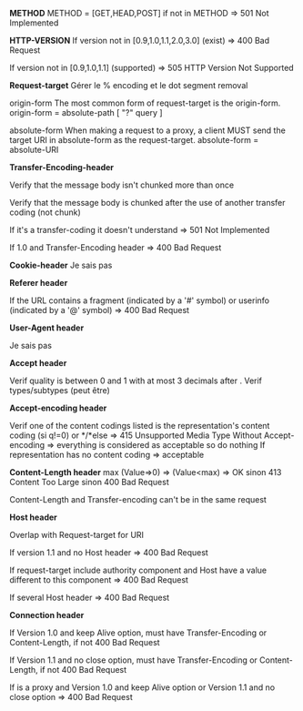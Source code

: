 **METHOD**
METHOD = [GET,HEAD,POST] if not in METHOD => 501 Not Implemented

**HTTP-VERSION**
If version not in [0.9,1.0,1.1,2.0,3.0] (exist) => 400 Bad Request

If version not in [0.9,1.0,1.1] (supported)  => 505 HTTP Version Not Supported



**Request-target**
Gérer le % encoding et le dot segment removal

origin-form
   The most common form of request-target is the origin-form.
     origin-form    = absolute-path [ "?" query ]
	 
absolute-form
   When making a request to a proxy, a client MUST send the target
   URI in absolute-form as the request-target.
     absolute-form  = absolute-URI
	 
	 
**Transfer-Encoding-header**

Verify that the message body isn't chunked more than once

Verify that the message body is chunked after the use of another transfer coding (not chunk)

If it's a transfer-coding it doesn't understand => 501 Not Implemented

If 1.0 and Transfer-Encoding header => 400 Bad Request

**Cookie-header**
Je sais pas

**Referer header**

If the URL contains a fragment (indicated by a '#' symbol) or userinfo (indicated by a '@' symbol) => 400 Bad Request

**User-Agent header**

Je sais pas

**Accept header**


Verif quality is between 0 and 1 with at most 3 decimals after .
Verif types/subtypes (peut être)


**Accept-encoding header**

Verif one of the content codings listed is the representation's content coding (si q!=0)  or \*/\*else =>  415 Unsupported Media Type
Without Accept-encoding => everything is considered as acceptable so do nothing
If representation has no content coding => acceptable 

**Content-Length header**
max
(Value=>0) => (Value<max) => OK sinon 413 Content Too Large sinon 400 Bad Request

Content-Length and Transfer-encoding can't be in the same request

**Host header**

Overlap with Request-target for URI

If version 1.1 and no Host header => 400 Bad Request

If request-target include authority component and Host have a value different to this component => 400 Bad Request

If several Host header => 400 Bad Request

**Connection header**

If Version 1.0 and keep Alive option, must have Transfer-Encoding or Content-Length, if not 400 Bad Request

If Version 1.1 and no close option, must have Transfer-Encoding or Content-Length, if not 400 Bad Request

If is a proxy and Version 1.0 and keep Alive option or Version 1.1 and no close option => 400 Bad Request








